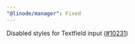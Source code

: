 ```yaml
---
"@linode/manager": Fixed
---
```


Disabled styles for Textfield input ([#10231](https://github.com/linode/manager/pull/10231))
